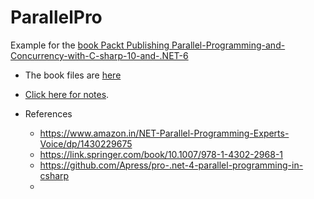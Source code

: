 # ParallelPro
Example for the [book Packt Publishing Parallel-Programming-and-Concurrency-with-C-sharp-10-and-.NET-6](https://www.packtpub.com/product/parallel-programming-and-concurrency-with-c-10-and-net-6/9781803243672)

- The book files are [here](https://github.com/PacktPublishing/Parallel-Programming-and-Concurrency-with-C-sharp-10-and-.NET-6)


- [Click here for notes](Notes.md).

- References
  - https://www.amazon.in/NET-Parallel-Programming-Experts-Voice/dp/1430229675
  - https://link.springer.com/book/10.1007/978-1-4302-2968-1
  - https://github.com/Apress/pro-.net-4-parallel-programming-in-csharp
  - 

